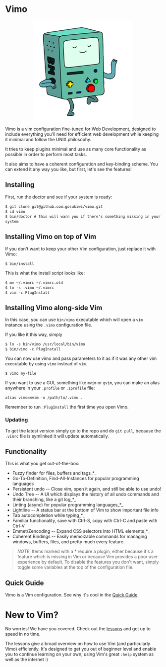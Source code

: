 # Vimo

<p align="center">
  <img src="img/logo.gif">
</p>

Vimo is a vim configuration fine-tuned for Web Development, designed to include
everything you'll need for efficient web development while keeping it minimal
and follow the UNIX philosophy.

It tries to keep plugins minimal and use as many core functionality as possible
in order to perform most tasks.

It also aims to have a coherent configuration and key-binding scheme. You
can extend it any way you like, but first, let's see the features!

## Installing
First, run the doctor and see if your system is ready:

    $ git clone git@github.com:gosukiwi/vimo.git
    $ cd vimo
    $ bin/doctor # this will warn you if there's something missing in your system

## Installing Vimo on top of Vim
If you don't want to keep your other Vim configuration, just replace it with
Vimo:

    $ bin/install

This is what the install script looks like:

    $ mv ~/.vimrc ~/.vimrc.old
    $ ln -s .vimo ~/.vimrc
    $ vim -c PlugInstall

## Installing Vimo along-side Vim
In this case, you can use `bin/vimo` executable which will open a `vim` instance
using the `.vimo` configuration file.

If you like it this way, simply

    $ ln -s bin/vimo /usr/local/bin/vimo
    $ bin/vimo -c PlugInstall

You can now use vimo and pass parameters to it as if it was any other vim
executable by using `vimo` instead of `vim`.

    $ vimo my-file

If you want to use a GUI, something like `mvim` or `gvim`, you can make an alias
anywhere in your `.profile` or `.zprofile` file:

    alias vimo=mvim -u /path/to/.vimo .

Remember to run `:PlugInstall` the first time you open Vimo.

### Updating
To get the latest version simply go to the repo and do `git pull`, because the
`.vimrc` file is symlinked it will update automatically.

## Functionality
This is what you get out-of-the-box:

* Fuzzy finder for files, buffers and tags_*_
* Go-To-Definition, Find-All-Instances for popular programming languages
* Persistent undo -- Close vim, open it again, and still be able to use undo!
* Undo Tree -- A UI which displays the history of all undo commands and their
  branching, like a git log_*_
* Linting (async) for popular programming languages_*_
* Lightline -- A status bar at the bottom of Vim to show important file info
* Tab autocompletion while typing_*_
* Familiar functionality, save with Ctrl-S, copy with Ctrl-C and paste with
  Ctrl-V
* Emmet/Zencoding -- Expand CSS selectors into HTML elements_*_
* Coherent Bindings -- Easily memoizable commands for managing windows, buffers,
  files, and pretty much every feature.

> _NOTE_: Items marked with a _*_ require a plugin, either because it's a
> feature which is missing in Vim or because Vim provides a poor user-experience
> by default. To disable the features you don't want, simply toggle some
> variables at the top of the configuration file.

## Quick Guide
Vimo is a Vim configuration. See why it's cool in the [Quick
Guide](quick-guide.md).

# New to Vim?
No worries! We have you covered. Check out the [lessons](lessons/) and get up to
speed in no time.

The lessons give a broad overview on how to use Vim (and particularly Vimo)
efficiently. It's designed to get you out of beginner level and enable you to
continue learning on your own, using Vim's great `:help` system as well as the
internet :) 
